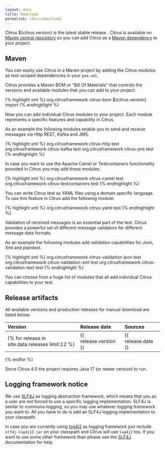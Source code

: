 ```yaml
---
layout: docs
title: Download
permalink: /docs/download/
---
```


Citrus ${citrus.version} is the latest stable release . Citrus is available on [Maven central repository](http://search.maven.org/#search%7Cga%7C1%7Corg.citrusframework) 
so you can add Citrus as a [Maven dependency](#maven) to your project.

## Maven 

You can easily use Citrus in a Maven project by adding the Citrus modules as test-scoped dependencies in your `pom.xml`.

Citrus provides a Maven BOM or "Bill Of Materials" that controls the versions and available modules that you can add to your project.

{% highlight xml %}
<dependency>
  <groupId>org.citrusframework</groupId>
  <artifactId>citrus-bom</artifactId>
  <version>${citrus.version}</version>
  <scope>import</scope>
</dependency>
{% endhighlight %}

Now you can add individual Citrus modules to your project. Each module represents a specific features and capability in Citrus.

As an example the following modules enable you to send and receive messages via Http REST, Kafka and JMS.

{% highlight xml %}
<dependency>
  <groupId>org.citrusframework</groupId>
  <artifactId>citrus-http</artifactId>
  <scope>test</scope>
</dependency>
<dependency>
  <groupId>org.citrusframework</groupId>
  <artifactId>citrus-kafka</artifactId>
  <scope>test</scope>
</dependency>
<dependency>
  <groupId>org.citrusframework</groupId>
  <artifactId>citrus-jms</artifactId>
  <scope>test</scope>
</dependency>
{% endhighlight %}

In case you want to use the Apache Camel or Testcontainers functionality provided in Citrus you may add these modules.

{% highlight xml %}
<dependency>
  <groupId>org.citrusframework</groupId>
  <artifactId>citrus-camel</artifactId>
  <scope>test</scope>
</dependency>
<dependency>
  <groupId>org.citrusframework</groupId>
  <artifactId>citrus-testcontainers</artifactId>
  <scope>test</scope>
</dependency>
{% endhighlight %}

You can write Citrus test as YAML files using a domain specific language. To use this feature in Citrus add the following module:

{% highlight xml %}
<dependency>
  <groupId>org.citrusframework</groupId>
  <artifactId>citrus-yaml</artifactId>
  <scope>test</scope>
</dependency>
{% endhighlight %}

Validation of received messages is an essential part of the test. Citrus provides a powerful set of different message validators for different message data formats.

As an example the following modules add validation capabilities for Json, Xml and plaintext.

{% highlight xml %}
<dependency>
  <groupId>org.citrusframework</groupId>
  <artifactId>citrus-validation-json</artifactId>
  <scope>test</scope>
</dependency>
<dependency>
  <groupId>org.citrusframework</groupId>
  <artifactId>citrus-validation-xml</artifactId>
  <scope>test</scope>
</dependency>
<dependency>
  <groupId>org.citrusframework</groupId>
  <artifactId>citrus-validation-text</artifactId>
  <scope>test</scope>
</dependency>
{% endhighlight %}

You can choose from a huge list of modules that all add individual Citrus capabilities to your test.

## Release artifacts

All available versions and production releases for manual download are listed below:

| Version | Release date | Sources |
|:--------|:--------|:--------|
{% for release in site.data.releases limit:12 %}| {{ release.version }} | {{ release.date }} | [zip](https://github.com/citrusframework/citrus/archive/refs/tags/v{{ release.version }}.zip)/[tar.gz](https://github.com/citrusframework/citrus/archive/refs/tags/v{{ release.version }}.tar.gz) |
{% endfor %}

Since Citrus 4.0 the project requires Java 17 (or newer version) to run.

## Logging framework notice

We use [SLF4J](http://www.slf4j.org/) as logging abstraction framework, which means that you as a user are not forced to use a specific logging 
implementation. SLF4J is similar to commons-logging, so you may use whatever logging framework you want to. All you have
to do is add an SLF4J logging implementation to your classpath.

In case you are currently using [log4j2](http://logging.apache.org/log4j) as logging framework just include `slf4j-log4j12.jar` on your classpath and Citrus 
will use `log4j2` too. If you want to use some other framework than please see the [SLF4J](http://www.slf4j.org/) documentation for help.
